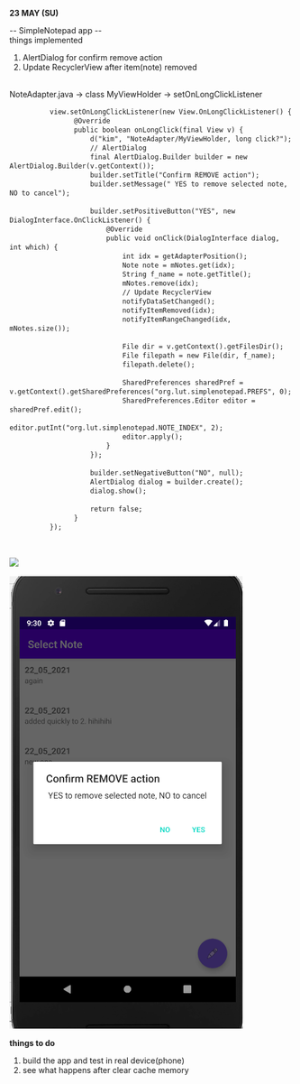 **23 MAY (SU)**  

-- SimpleNotepad app --  
things implemented  
1. AlertDialog for confirm remove action  
2. Update RecyclerView after item(note) removed

<br>
NoteAdapter.java -> class MyViewHolder -> setOnLongClickListener  

```
          view.setOnLongClickListener(new View.OnLongClickListener() {
                @Override
                public boolean onLongClick(final View v) {
                    d("kim", "NoteAdapter/MyViewHolder, long click?");
                    // AlertDialog          
                    final AlertDialog.Builder builder = new AlertDialog.Builder(v.getContext());
                    builder.setTitle("Confirm REMOVE action");
                    builder.setMessage(" YES to remove selected note, NO to cancel");

                    builder.setPositiveButton("YES", new DialogInterface.OnClickListener() {
                        @Override
                        public void onClick(DialogInterface dialog, int which) {
                            int idx = getAdapterPosition();
                            Note note = mNotes.get(idx);
                            String f_name = note.getTitle();
                            mNotes.remove(idx);
                            // Update RecyclerView
                            notifyDataSetChanged();
                            notifyItemRemoved(idx);
                            notifyItemRangeChanged(idx, mNotes.size());

                            File dir = v.getContext().getFilesDir();
                            File filepath = new File(dir, f_name);
                            filepath.delete();

                            SharedPreferences sharedPref = v.getContext().getSharedPreferences("org.lut.simplenotepad.PREFS", 0);
                            SharedPreferences.Editor editor = sharedPref.edit();
                            editor.putInt("org.lut.simplenotepad.NOTE_INDEX", 2);
                            editor.apply();
                        }
                    });

                    builder.setNegativeButton("NO", null);
                    AlertDialog dialog = builder.create();
                    dialog.show();

                    return false;
                }
          });
         
```
<br>

<img src="https://github.com/saugkim/Android2021_LUT/edit/main/project/Image/confirm.PNG" width="48">
<br>

![alert image](../Image/confirm.PNG)


**things to do**    
1. build the app and test in real device(phone)
2. see what happens after clear cache memory
